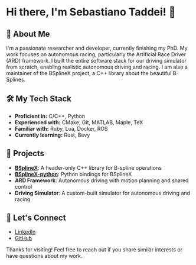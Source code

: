 # Hi there, I'm Sebastiano Taddei! 👋

## 🚀 About Me

I'm a passionate researcher and developer, currently finishing my PhD. My work focuses on autonomous racing, particularly the Artificial Race Driver (ARD) framework. I built the entire software stack for our driving simulator from scratch, enabling realistic autonomous driving and racing. I am also a maintainer of the BSplineX project, a C++ library about the beautiful B-Splines.

## 🛠️ My Tech Stack

* **Proficient in:** C/C++, Python
* **Experienced with:** CMake, Git, MATLAB, Maple, TeX
* **Familiar with:** Ruby, Lua, Docker, ROS
* **Currently learning:** Rust, Bevy

## 🌟 Projects

* **[BSplineX](https://github.com/BSplineX/BSplineX)**: A header-only C++ library for B-spline operations
* **[BSplineX-python](https://github.com/BSplineX/BSplineX-python)**: Python bindings for BSplineX
* **ARD Framework**: Autonomous driving with motion planning and shared control
* **Driving Simulator**: A custom-built simulator for autonomous driving and racing

<!--
## 📊 GitHub Stats

![Your GitHub stats](https://github-readme-stats.vercel.app/api?username=SebastianoTaddei\&count_private=true\&role=OWNER,COLLABORATOR,ORGANIZATION_MEMBER\&show_icons=true\&show=reviews,discussions_started,discussions_answered,prs_merged,prs_merged_percentage\&theme=catppuccin_mocha)
![Top Languages](https://github-readme-stats.vercel.app/api/top-langs/?username=SebastianoTaddei\&count_private=true\&role=OWNER,COLLABORATOR,ORGANIZATION_MEMBER\&layout=compact\&theme=catppuccin_mocha)
-->

<!-- https://github-readme-stats-eight-beige-13.vercel.app -->

## 💬 Let's Connect

* [LinkedIn](https://www.linkedin.com/in/sebastiano-taddei-bba9bb1ba/)
* [GitHub](https://github.com/SebastianoTaddei)

Thanks for visiting! Feel free to reach out if you share similar interests or have questions about my work.
